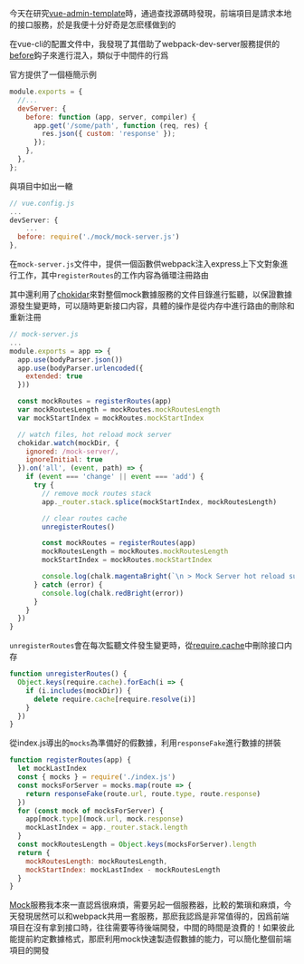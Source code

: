 今天在研究[vue-admin-template](https://github.com/PanJiaChen/vue-admin-template)時，通過查找源碼時發現，前端項目是請求本地的接口服務，於是我便十分好奇是怎麽樣做到的

在vue-cli的配置文件中，我發現了其借助了webpack-dev-server服務提供的[before]()鈎子來進行混入，類似于中間件的行爲

官方提供了一個極簡示例

```javascript
module.exports = {
  //...
  devServer: {
    before: function (app, server, compiler) {
      app.get('/some/path', function (req, res) {
        res.json({ custom: 'response' });
      });
    },
  },
};
```

與項目中如出一轍

```javascript
// vue.config.js
...
devServer: {
    ...
  before: require('./mock/mock-server.js')
},
```

在`mock-server.js`文件中，提供一個函數供webpack注入express上下文對象進行工作，其中`registerRoutes`的工作内容為循環注冊路由

其中還利用了[chokidar]()來對整個mock數據服務的文件目錄進行監聽，以保證數據源發生變更時，可以隨時更新接口内容，具體的操作是從内存中進行路由的刪除和重新注冊

````javascript
// mock-server.js
...
module.exports = app => {
  app.use(bodyParser.json())
  app.use(bodyParser.urlencoded({
    extended: true
  }))

  const mockRoutes = registerRoutes(app)
  var mockRoutesLength = mockRoutes.mockRoutesLength
  var mockStartIndex = mockRoutes.mockStartIndex

  // watch files, hot reload mock server
  chokidar.watch(mockDir, {
    ignored: /mock-server/,
    ignoreInitial: true
  }).on('all', (event, path) => {
    if (event === 'change' || event === 'add') {
      try {
        // remove mock routes stack
        app._router.stack.splice(mockStartIndex, mockRoutesLength)

        // clear routes cache
        unregisterRoutes()

        const mockRoutes = registerRoutes(app)
        mockRoutesLength = mockRoutes.mockRoutesLength
        mockStartIndex = mockRoutes.mockStartIndex

        console.log(chalk.magentaBright(`\n > Mock Server hot reload success! changed  ${path}`))
      } catch (error) {
        console.log(chalk.redBright(error))
      }
    }
  })
}
````

`unregisterRoutes`會在每次監聽文件發生變更時，從[require.cache](http://nodejs.cn/api/modules/require_cache.html)中刪除接口内存

```javascript
function unregisterRoutes() {
  Object.keys(require.cache).forEach(i => {
    if (i.includes(mockDir)) {
      delete require.cache[require.resolve(i)]
    }
  })
}
```

從index.js導出的`mocks`為準備好的假數據，利用`responseFake`進行數據的拼裝

```javascript
function registerRoutes(app) {
  let mockLastIndex
  const { mocks } = require('./index.js')
  const mocksForServer = mocks.map(route => {
    return responseFake(route.url, route.type, route.response)
  })
  for (const mock of mocksForServer) {
    app[mock.type](mock.url, mock.response)
    mockLastIndex = app._router.stack.length
  }
  const mockRoutesLength = Object.keys(mocksForServer).length
  return {
    mockRoutesLength: mockRoutesLength,
    mockStartIndex: mockLastIndex - mockRoutesLength
  }
}
```

[Mock](http://mockjs.com/)服務我本來一直認爲很麻煩，需要另起一個服務器，比較的繁瑣和麻煩，今天發現居然可以和webpack共用一套服務，那麽我認爲是非常值得的，因爲前端項目在沒有拿到接口時，往往需要等待後端開發，中間的時間是浪費的！如果彼此能提前約定數據格式，那麽利用mock快速製造假數據的能力，可以簡化整個前端項目的開發